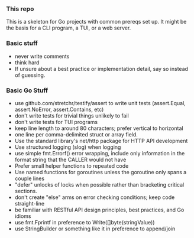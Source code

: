 ### This repo

This is a skeleton for Go projects with common prereqs set up. It might be the basis for
a CLI program, a TUI, or a web server.

### Basic stuff
* never write comments
* think hard
* If unsure about a best practice or implementation detail, say so instead of guessing.

### Basic Go Stuff
* use github.com/stretchr/testify/assert to write unit tests (assert.Equal, assert.NoError, assert.Contains, etc)
* don't write tests for trivial things unlikely to fail
* don't write tests for TUI programs
* keep line length to around 80 characters; prefer vertical to horizontal
* one line per comma-delimited struct or array field.
* Use the standard library's net/http package for HTTP API development
* Use structured logging (slog) when logging
* use simple fmt.Errorf() error wrapping, include only information in the format string that the CALLER would not have
* Prefer small helper functions to repeated code
* Use named functions for goroutines unless the goroutine only spans a couple lines
* "defer" unlocks of locks when possible rather than bracketing critical sections.
* don't create "else" arms on error checking conditions; keep code straight-line
* be familiar with RESTful API design principles, best practices, and Go idioms
* use fmt.Fprintf in preference to Write([]byte(stringValue))
* use StringBuilder or something like it in preference to append/join
